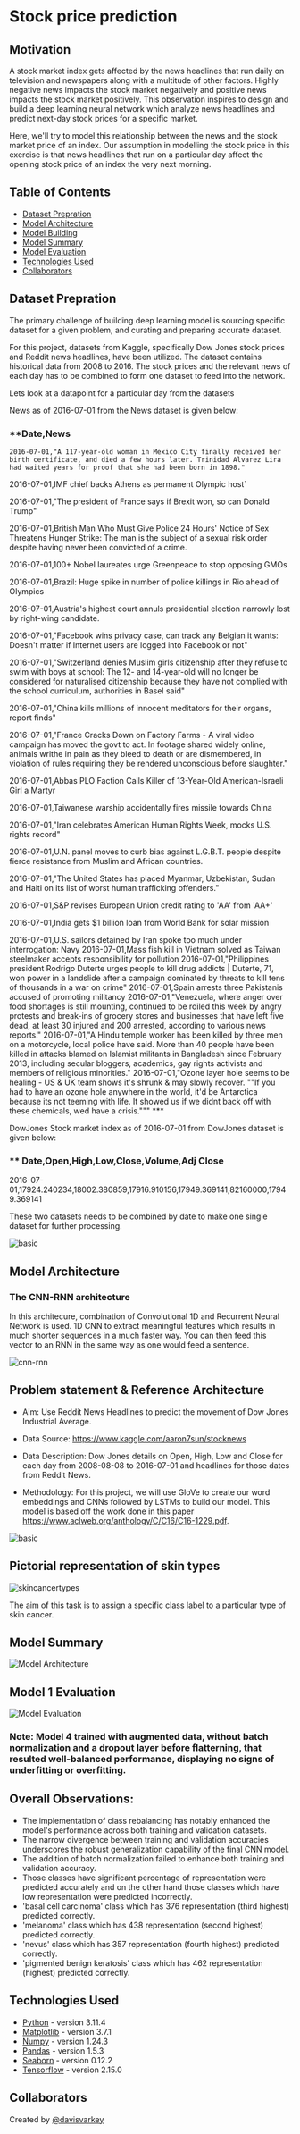 # Stock price prediction

## Motivation

A stock market index gets affected by the news headlines that run daily on television and newspapers along with a multitude of other factors. Highly negative news impacts the stock market negatively and positive news impacts the stock market positively. This observation inspires to design and build a deep learning neural network which analyze news headlines and predict next-day stock prices for a specific market.
 
Here, we'll try to model this relationship between the news and the stock market price of an index. Our assumption in modelling the stock price in this exercise is that news headlines that run on a particular day affect the opening stock price of an index the very next morning.

## Table of Contents

- [Dataset Prepration](#general-information)
- [Model Architecture](#model-architecture)
- [Model Building](#model-architecture)
- [Model Summary](#model-summary)
- [Model Evaluation](#model-evaluation)
- [Technologies Used](#technologies-used)
- [Collaborators](#collaborators)

<!-- You can include any other section that is pertinent to your problem -->

## Dataset Prepration

The primary challenge of building deep learning model is sourcing specific dataset for a given problem, and curating and preparing accurate dataset.

For this project, datasets from Kaggle, specifically Dow Jones stock prices and Reddit news headlines, have been utilized. The dataset contains historical data from 2008 to 2016.  The stock prices and the relevant news of each day has to be combined to form one dataset to feed into the network.

Lets look at a datapoint for a particular day from the datasets

News as of 2016-07-01 from the News dataset is given below:

### **Date,News

`2016-07-01,"A 117-year-old woman in Mexico City finally received her birth certificate, and died a few hours later. Trinidad Alvarez Lira had waited years for proof that she had been born in 1898."`

2016-07-01,IMF chief backs Athens as permanent Olympic host`

2016-07-01,"The president of France says if Brexit won, so can Donald Trump"

2016-07-01,British Man Who Must Give Police 24 Hours' Notice of Sex Threatens Hunger Strike: The man is the subject of a sexual risk order despite having never been convicted of a crime.

2016-07-01,100+ Nobel laureates urge Greenpeace to stop opposing GMOs

2016-07-01,Brazil: Huge spike in number of police killings in Rio ahead of Olympics

2016-07-01,Austria's highest court annuls presidential election narrowly lost by right-wing candidate.

2016-07-01,"Facebook wins privacy case, can track any Belgian it wants: Doesn't matter if Internet users are logged into Facebook or not"

2016-07-01,"Switzerland denies Muslim girls citizenship after they refuse to swim with boys at school: The 12- and 14-year-old will no longer be considered for naturalised citizenship because they have not complied with the school curriculum, authorities in Basel said"

2016-07-01,"China kills millions of innocent meditators for their organs, report finds"

2016-07-01,"France Cracks Down on Factory Farms - A viral video campaign has moved the govt to act. In footage shared widely online, animals writhe in pain as they bleed to death or are dismembered, in violation of rules requiring they be rendered unconscious before slaughter."

2016-07-01,Abbas PLO Faction Calls Killer of 13-Year-Old American-Israeli Girl a Martyr

2016-07-01,Taiwanese warship accidentally fires missile towards China

2016-07-01,"Iran celebrates American Human Rights Week, mocks U.S. rights record"

2016-07-01,U.N. panel moves to curb bias against L.G.B.T. people despite fierce resistance from Muslim and African countries.

2016-07-01,"The United States has placed Myanmar, Uzbekistan, Sudan and Haiti on its list of worst human trafficking offenders."

2016-07-01,S&amp;P revises European Union credit rating to 'AA' from 'AA+'

2016-07-01,India gets $1 billion loan from World Bank for solar mission

2016-07-01,U.S. sailors detained by Iran spoke too much under interrogation: Navy
2016-07-01,Mass fish kill in Vietnam solved as Taiwan steelmaker accepts responsibility for pollution
2016-07-01,"Philippines president Rodrigo Duterte urges people to kill drug addicts | Duterte, 71, won power in a landslide after a campaign dominated by threats to kill tens of thousands in a war on crime"
2016-07-01,Spain arrests three Pakistanis accused of promoting militancy
2016-07-01,"Venezuela, where anger over food shortages is still mounting, continued to be roiled this week by angry protests and break-ins of grocery stores and businesses that have left five dead, at least 30 injured and 200 arrested, according to various news reports."
2016-07-01,"A Hindu temple worker has been killed by three men on a motorcycle, local police have said. More than 40 people have been killed in attacks blamed on Islamist militants in Bangladesh since February 2013, including secular bloggers, academics, gay rights activists and members of religious minorities."
2016-07-01,"Ozone layer hole seems to be healing - US &amp; UK team shows it's shrunk &amp; may slowly recover. ""If you had to have an ozone hole anywhere in the world, it'd be Antarctica because its not teeming with life. It showed us if we didnt back off with these chemicals, wed have a crisis.""" ***

DowJones Stock market index as of 2016-07-01 from DowJones dataset is given below:

### ** Date,Open,High,Low,Close,Volume,Adj Close

2016-07-01,17924.240234,18002.380859,17916.910156,17949.369141,82160000,17949.369141

These two datasets needs to be combined by date to make one single dataset for further processing.

![basic](resources/textmining.png)

## Model Architecture

### The CNN-RNN architecture

In this architecure, combination of Convolutional 1D and Recurrent Neural Network is used. 1D CNN to extract meaningful features which results in much shorter sequences in a much faster way. You can then feed this vector to an RNN in the same way as one would feed a sentence.

![cnn-rnn](resources/cnn-1d-rnn.jpg)






## Problem statement & Reference Architecture

- Aim: Use Reddit News Headlines to predict the movement of Dow Jones Industrial Average.

- Data Source: https://www.kaggle.com/aaron7sun/stocknews

- Data Description: Dow Jones details on Open, High, Low and Close for each day from 2008-08-08 to 2016-07-01 and headlines for those dates from Reddit News.

- Methodology: For this project, we will use GloVe to create our word embeddings and CNNs followed by LSTMs to build our model. This model is based off the work done in this paper https://www.aclweb.org/anthology/C/C16/C16-1229.pdf.

![basic](resources/basic_intent.png)


## Pictorial representation of skin types

![skincancertypes](./skin_cancer_types.png)

The aim of this task is to assign a specific class label to a particular type of skin cancer.



## Model Summary

![Model Architecture](./mode-1-summary.png)

## Model 1 Evaluation

![Model Evaluation](./model-1-evaluation.png)


### **Note:**  Model 4 trained with augmented data, without batch normalization and a dropout layer before flatterning, that resulted well-balanced performance, displaying no signs of underfitting or overfitting.

## Overall Observations:

- The implementation of class rebalancing has notably enhanced the model's performance across both training and validation datasets.
- The narrow divergence between training and validation accuracies underscores the robust generalization capability of the final CNN model.
- The addition of batch normalization failed to enhance both training and validation accuracy.
- Those classes have significant percentage of representation were predicted accurately and on the other hand those classes which have low representation were predicted incorrectly.
- 'basal cell carcinoma' class which has 376 representation (third highest) predicted correctly.
- 'melanoma' class which has 438 representation (second highest) predicted correctly.
- 'nevus' class which has 357 representation (fourth highest) predicted correctly.
- 'pigmented benign keratosis' class which has 462 representation (highest) predicted correctly.

## Technologies Used

- [Python](https://www.python.org/) - version 3.11.4
- [Matplotlib](https://matplotlib.org/) - version 3.7.1
- [Numpy](https://numpy.org/) - version 1.24.3
- [Pandas](https://pandas.pydata.org/) - version 1.5.3
- [Seaborn](https://seaborn.pydata.org/) - version 0.12.2
- [Tensorflow](https://www.tensorflow.org/) - version 2.15.0

## Collaborators

Created by [@davisvarkey](https://github.com/davisvarkey)
